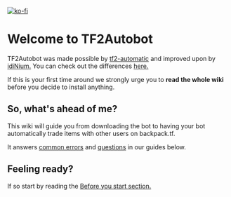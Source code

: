 [![ko-fi](https://www.ko-fi.com/img/githubbutton_sm.svg)](https://ko-fi.com/L3L02PSYG)

# Welcome to TF2Autobot
TF2Autobot was made possible by [tf2-automatic](https://github.com/Nicklason/tf2-automatic) and improved upon by [idiNium.](http://github.com/idinium96/) You can check out the differences [here.](https://github.com/TF2Autobot/tf2autobot/wiki/Differences-between-TF2Autobot-and-tf2-automatic)

If this is your first time around we strongly urge you to **read the whole wiki** before you decide to install anything.

## So, what's ahead of me?
This wiki will guide you from downloading the bot to having your bot automatically trade items with other users on backpack.tf.

It answers [common errors](https://github.com/TF2Autobot/tf2autobot/wiki/Common-Errors) and [questions](https://github.com/TF2Autobot/tf2autobot/wiki/FAQ) in our guides below.

## Feeling ready?
If so start by reading the [Before you start section.](https://github.com/TF2Autobot/tf2autobot/wiki/Before-you-start)
